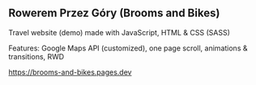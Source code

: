 ## Rowerem Przez Góry (Brooms and Bikes)

Travel website (demo) made with JavaScript, HTML & CSS (SASS)

Features: Google Maps API (customized), one page scroll, animations & transitions, RWD

https://brooms-and-bikes.pages.dev

